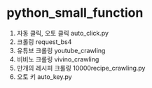 # python_small_function

1. 자동 클릭, 오토 클릭 auto_click.py
2. 크롤링 request_bs4
3. 유튜브 크롤링 youtube_crawling
4. 비비노 크롤링 vivino_crawling
5. 만개의 레시피 크롤링 10000recipe_crawling.py
6. 오토 키 auto_key.py
